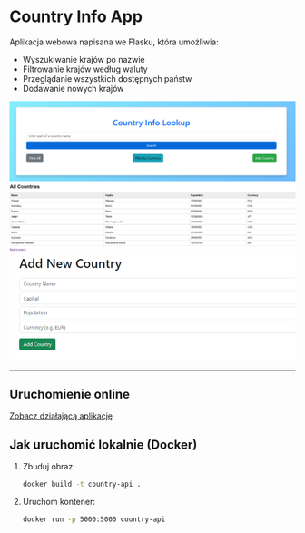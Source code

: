 #  Country Info App

Aplikacja webowa napisana we Flasku, która umożliwia:
- Wyszukiwanie krajów po nazwie
- Filtrowanie krajów według waluty
- Przeglądanie wszystkich dostępnych państw
- Dodawanie nowych krajów

![Zrzut ekranu 1](country-info-app/static/screen1.png)
![Zrzut ekranu 2](country-info-app/static/screen2.png)
![Zrzut ekranu 3](country-info-app/static/screen3.png)

---
## Uruchomienie online

[Zobacz działającą aplikację](https://isi-docker-app-1.onrender.com/)


##  Jak uruchomić lokalnie (Docker)

1. Zbuduj obraz:
   ```bash
   docker build -t country-api .
   ```
2. Uruchom kontener:
    ```bash
   docker run -p 5000:5000 country-api
   ```